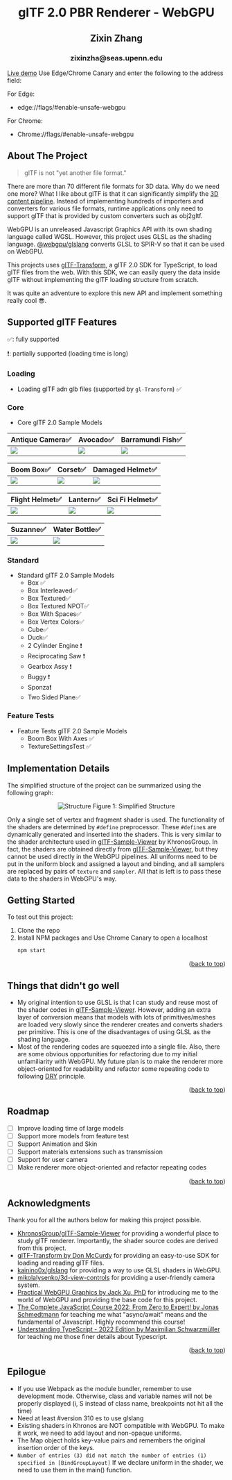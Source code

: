 <div id="top"></div>
<!-- PROJECT LOGO -->
<br />
<div align="center">
  <h1 align="center">glTF 2.0 PBR Renderer - WebGPU</h1>
  <h2 align="center">Zixin Zhang</h2>
  <h3 align="center">zixinzha@seas.upenn.edu</h3>
</div>

<!-- ABOUT THE PROJECT -->

[Live demo](https://gltf-webgpu.netlify.app/) Use Edge/Chrome Canary and enter the following to the address field: 

For Edge: 
- edge://flags/#enable-unsafe-webgpu

For Chrome: 
- Chrome://flags/#enable-unsafe-webgpu

## About The Project

> glTF is not "yet another file format."

There are more than 70 different file formats for 3D data. Why do we need one more? What I like about glTF is that it can significantly simplify the [3D content pipeline](https://github.com/KhronosGroup/glTF-Tutorials/blob/master/gltfTutorial/images/contentPipelineWithGltf.png). Instead of implementing hundreds of importers and converters for various file formats, runtime applications only need to support glTF that is provided by custom converters such as obj2gltf.

WebGPU is an unreleased Javascript Graphics API with its own shading language called WGSL. However, this project uses GLSL as the shading language. [@webgpu/glslang](https://www.npmjs.com/package/@webgpu/glslang) converts GLSL to SPIR-V so that it can be used on WebGPU.

This projects uses [glTF-Transform](https://github.com/donmccurdy/glTF-Transform), a glTF 2.0 SDK for TypeScript, to load glTF files from the web. With this SDK, we can easily query the data inside glTF without implementing the glTF loading structure from scratch.

It was quite an adventure to explore this new API and implement something really cool 😎. 

## Supported glTF Features

✅: fully supported

❗: partially supported (loading time is long)

### Loading 

- Loading glTF adn glb files (supported by `gl-Transform`) ✅

### Core

- Core glTF 2.0 Sample Models

| Antique Camera✅ | Avocado✅ | Barramundi Fish✅ |
|---|---|---|
|![](mdAssets/AntiqueCamera.gif)|![](mdAssets/Avocado.gif)|![](mdAssets/BarramundiFish.gif)|

| Boom Box✅ | Corset✅ | Damaged Helmet✅ |
|---|---|---|
|![](mdAssets/BoomBox.gif)|![](mdAssets/Corset.gif)|![](mdAssets/DamagedHelmet.gif)|

| Flight Helmet✅ | Lantern✅ | Sci Fi Helmet✅ |
|---|---|---|
|![](mdAssets/FlightHelmet.gif)|![](mdAssets/Lantern.gif)|![](mdAssets/SciFiHelmet.gif)|

|  Suzanne✅ | Water Bottle✅ | 
|---|---|
|![](mdAssets/Suzanne.gif)|![](mdAssets/WaterBottle.gif)|


### Standard

- Standard glTF 2.0 Sample Models 
  - Box ✅
  - Box Interleaved✅
  - Box Textured✅
  - Box Textured NPOT✅
  - Box With Spaces✅
  - Box Vertex Colors✅
  - Cube✅
  - Duck✅
  - 2 Cylinder Engine ❗
  - Reciprocating Saw ❗
  - Gearbox Assy ❗
  - Buggy ❗
  - Sponza❗
  - Two Sided Plane✅

### Feature Tests

- Feature Tests glTF 2.0 Sample Models 
  - Boom Box With Axes ✅
  - TextureSettingsTest ✅

## Implementation Details

The simplified structure of the project can be summarized using the following graph:

<div align="center">
    <img src="mdAssets/structure.png" alt="Structure">
<h8 align="center">Figure 1: Simplified Structure</h8>
</div>

Only a single set of vertex and fragment shader is used. The functionality of the shaders are determined by `#define` preprocessor. These `#define`s are dynamically generated and inserted into the shaders. This is very similar to the shader architecture used in [glTF-Sample-Viewer](https://github.com/KhronosGroup/glTF-Sample-Viewer) by KhronosGroup. In fact, the shaders are obtained directly from [glTF-Sample-Viewer](https://github.com/KhronosGroupglTF-Sample-Viewer), but they cannot be used directly in the WebGPU pipelines. All uniforms need to be put in the uniform block and assigned a layout and binding, and all samplers are replaced by pairs of `texture` and `sampler`. All that is left is to pass these data to the shaders in WebGPU's way.

<!-- GETTING STARTED -->

## Getting Started

To test out this project: 

1. Clone the repo
2. Install NPM packages and Use Chrome Canary to open a localhost 
   ```sh
   npm start
   ```

<p align="right">(<a href="#top">back to top</a>)</p>

<!-- USAGE EXAMPLES -->

## Things that didn't go well

- My original intention to use GLSL is that I can study and reuse most of the shader codes in [glTF-Sample-Viewer](https://github.com/KhronosGroup/glTF-Sample-Viewer). However, adding an extra layer of conversion means that models with lots of primitives/meshes are loaded very slowly since the renderer creates and converts shaders per primitive. This is one of the disadvantages of using GLSL as the shading language.
- Most of the rendering codes are squeezed into a single file. Also, there are some obvious opportunities for refactoring due to my initial unfamiliarity with WebGPU. My future plan is to make the renderer more object-oriented for readability and refactor some repeating code to following [DRY](https://en.wikipedia.org/wiki/Don%27t_repeat_yourself) principle. 

<p align="right">(<a href="#top">back to top</a>)</p>

<!-- ROADMAP -->

## Roadmap

- [ ] Improve loading time of large models
- [ ] Support more models from feature test
- [ ] Support Animation and Skin
- [ ] Support materials extensions such as transmission
- [ ] Support for user camera
- [ ] Make renderer more object-oriented and refactor repeating codes

<p align="right">(<a href="#top">back to top</a>)</p>


<!-- ACKNOWLEDGMENTS -->

## Acknowledgments

Thank you for all the authors below for making this project possible. 

- [KhronosGroup/glTF-Sample-Viewer](https://github.com/KhronosGroup/glTF-Sample-Viewer) for providing a wonderful place to study glTF renderer. Importantly, the shader source codes are derived from this project. 
- [glTF-Transform by Don McCurdy](https://gltf-transform.donmccurdy.com/) for providing an easy-to-use SDK for loading and reading glTF files. 
- [kainino0x/glslang](https://github.com/kainino0x/glslang.js) for providing a way to use GLSL shaders in WebGPU.
- [mikolalysenko/3d-view-controls](https://github.com/mikolalysenko/3d-view-controls) for providing a user-friendly camera system.
- [Practical WebGPU Graphics by Jack Xu, PhD](https://drxudotnet.com/Home/DownloadCode?bookId=20) for introducing me to the world of WebGPU and providing the base code for this project. 
- [The Complete JavaScript Course 2022: From Zero to Expert! by Jonas Schmedtmann](https://www.udemy.com/course/the-complete-javascript-course/) for teaching me what "async/await" means and the fundamental of Javascript. Highly recommend this course! 
- [Understanding TypeScript - 2022 Edition by Maximilian Schwarzmüller](https://www.udemy.com/course/understanding-typescript/) for teaching me those finer details about Typescript. 


<p align="right">(<a href="#top">back to top</a>)</p>

## Epilogue

- If you use Webpack as the module bundler, remember to use development mode. Otherwise, class and variable names will not be properly displayed (i, S instead of class name, breakpoints not hit all the time)
- Need at least #version 310 es to use glslang
- Existing shaders in Khronos are NOT compatible with WebGPU. To make it work, we need to add layout and non-opaque uniforms.
- The Map object holds key-value pairs and remembers the original insertion order of the keys.
- `Number of entries (3) did not match the number of entries (1) specified in [BindGroupLayout]` If we declare uniform in the shader, we need to use them in the main() function. 

